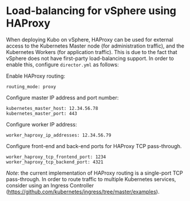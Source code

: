 # Load-balancing for vSphere using HAProxy

When deploying Kubo on vSphere, HAProxy can be used for external access to the Kubernetes Master node (for administration traffic), and the Kubernetes Workers (for application traffic). This is due to the fact that vSphere does not have first-party load-balancing support. In order to enable this, configure `director.yml` as follows:


Enable HAProxy routing:
```
routing_mode: proxy
```

Configure master IP address and port number:
```
kubernetes_master_host: 12.34.56.78
kubernetes_master_port: 443
```

Configure worker IP address:
```
worker_haproxy_ip_addresses: 12.34.56.79
```

Configure front-end and back-end ports for HAProxy TCP pass-through.
```
worker_haproxy_tcp_frontend_port: 1234
worker_haproxy_tcp_backend_port: 4321
```
*Note*: the current implementation of HAProxy routing is a single-port TCP pass-through. In order to route traffic to multiple Kubernetes services, consider using an Ingress Controller (https://github.com/kubernetes/ingress/tree/master/examples).
